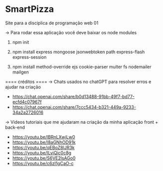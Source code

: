 # SmartPizza
Site para a disciplica de programação web 01

-> Para rodar essa aplicação você deve baixar os node modules
1. npm init

2. npm install express mongoose jsonwebtoken path express-flash express-session
3. npm install method-override ejs cookie-parser multer fs nodemailer mailgen

==== créditos ====
-> Chats usados no chatGPT para resolver erros e ajudar na criação 

* https://chat.openai.com/share/b0d13488-91bb-49f7-bd77-ecfd4c07967f
* https://chat.openai.com/share/7ccc5434-b321-449a-9233-34a2a2726016

-> Videos tutoriais que me ajudaram na criação da minha aplicação front + back-end

* https://youtu.be/lBRnLXwjLw0
* https://youtu.be/l8aGNhOD91k
* https://youtu.be/qEBoZ8lJR3k
* https://youtu.be/ILviQic0c8g
* https://youtu.be/S6VE2lsAGo0
* https://youtu.be/c6zI1gCaO-c
